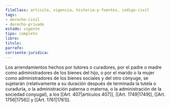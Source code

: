 ```yaml
---
fileClass: articulo, vigencia, historia-y-fuentes, codigo-civil
tags:
- derecho-civil
- derecho-privado
estado: vigente
tipo: completo
libro:
titulo:
parrafo:
corriente-juridica:
---
```

Los arrendamientos hechos por tutores o curadores, por el padre o madre como administradores de los bienes del hijo, o por el marido o la mujer como administradores de los bienes sociales y del otro cónyuge, se sujetarán (relativamente a su duración después de terminada la tutela o curaduría, o la administración paterna o materna, o la administración de la sociedad conyugal), a los [[Art. 407|artículos 407]], [[Art. 1749|1749]], [[Art. 1756|1756]] y [[Art. 1761|1761]].